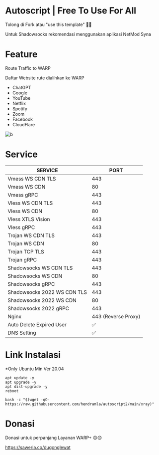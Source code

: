 # Autoscript | Free To Use For All
Tolong di Fork atau "use this template" 🙏🙏

Untuk Shadowsocks rekomendasi menggunakan aplikasi NetMod Syna

# Feature

Route Traffic to WARP

Daftar Website rute dialihkan ke WARP
- ChatGPT
- Google
- YouTube
- Netflix
- Spotify
- Zoom
- Facebook
- CloudFlare

![b](https://raw.githubusercontent.com/dugong-lewat/autoscript2/main/Screenshot_20240127-232739%7E2.png)

# Service
|  SERVICE  |  PORT  |
|---------- |--------|
| Vmess WS CDN TLS | 443 |
| Vmess WS CDN | 80 |
| Vmess gRPC  | 443 |
| Vless WS CDN TLS  | 443 |
| Vless WS CDN  | 80 |
| Vless XTLS Vision  | 443 |
| Vless gRPC  | 443 |
| Trojan WS CDN TLS  | 443 |
| Trojan WS CDN | 80 |
| Trojan TCP TLS| 443 |
| Trojan gRPC  | 443 |
| Shadowsocks WS CDN TLS | 443 |
| Shadowsocks WS CDN | 80 |
| Shadowsocks gRPC  | 443 |
| Shadowsocks 2022 WS CDN TLS | 443 |
| Shadowsocks 2022 WS CDN | 80 |
| Shadowsocks 2022 gRPC  | 443 |
| Nginx| 443 (Reverse Proxy) |
| Auto Delete Expired User| ✅ |
| DNS Setting | ✅ |

# Link Instalasi
*Only Ubuntu Min Ver 20.04
```
apt update -y
apt upgrade -y
apt dist-upgrade -y
reboot
```
```
bash -c "$(wget -qO- https://raw.githubusercontent.com/hendramla/autoscript2/main/xray)"
```
# Donasi
Donasi untuk perpanjang Layanan WARP+ 😊😊

https://saweria.co/dugonglewat
